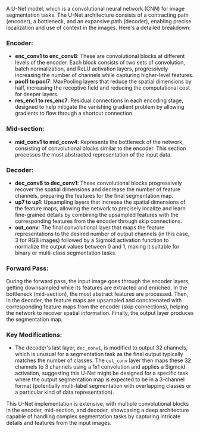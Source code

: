 
A U-Net model, which is a convolutional neural network (CNN) for image segmentation tasks. The U-Net architecture consists of a contracting path (encoder), a bottleneck, and an expansive path (decoder), enabling precise localization and use of context in the images. Here's a detailed breakdown:

### Encoder:
- **enc_conv1 to enc_conv8**: These are convolutional blocks at different levels of the encoder. Each block consists of two sets of convolution, batch normalization, and ReLU activation layers, progressively increasing the number of channels while capturing higher-level features.
- **pool1 to pool7**: MaxPooling layers that reduce the spatial dimensions by half, increasing the receptive field and reducing the computational cost for deeper layers.
- **res_enc1 to res_enc7**: Residual connections in each encoding stage, designed to help mitigate the vanishing gradient problem by allowing gradients to flow through a shortcut connection.

### Mid-section:
- **mid_conv1 to mid_conv4**: Represents the bottleneck of the network, consisting of convolutional blocks similar to the encoder. This section processes the most abstracted representation of the input data.

### Decoder:
- **dec_conv8 to dec_conv1**: These convolutional blocks progressively recover the spatial dimensions and decrease the number of feature channels, preparing the features for the final segmentation map.
- **up7 to up1**: Upsampling layers that increase the spatial dimensions of the feature maps, allowing the network to precisely localize and learn fine-grained details by combining the upsampled features with the corresponding features from the encoder through skip connections.
- **out_conv**: The final convolutional layer that maps the feature representations to the desired number of output channels (in this case, 3 for RGB images) followed by a Sigmoid activation function to normalize the output values between 0 and 1, making it suitable for binary or multi-class segmentation tasks.

### Forward Pass:
During the forward pass, the input image goes through the encoder layers, getting downsampled while its features are extracted and enriched. In the bottleneck (mid-section), the most abstract features are processed. Then, in the decoder, the feature maps are upsampled and concatenated with corresponding feature maps from the encoder (skip connections), helping the network to recover spatial information. Finally, the output layer produces the segmentation map.

### Key Modifications:
- The decoder's last layer, `dec_conv1`, is modified to output 32 channels, which is unusual for a segmentation task as the final output typically matches the number of classes. The `out_conv` layer then maps these 32 channels to 3 channels using a 1x1 convolution and applies a Sigmoid activation, suggesting this U-Net might be designed for a specific task where the output segmentation map is expected to be in a 3-channel format (potentially multi-label segmentation with overlapping classes or a particular kind of data representation).

This U-Net implementation is extensive, with multiple convolutional blocks in the encoder, mid-section, and decoder, showcasing a deep architecture capable of handling complex segmentation tasks by capturing intricate details and features from the input images.
